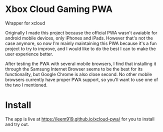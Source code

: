 # Xbox Cloud Gaming PWA
Wrapper for xcloud

Originally I made this project because the official PWA wasn't avaiable for android mobile devices, only iPhones and iPads. However that's not the case anymore, so now I'm mainly maintaining this PWA because it's a fun project to try to improve, and I would like to do the best I can to make the user experience better.

After testing the PWA with several mobile browsers, I find that installing it through the Samsung Internet Browser seems to be the best for its functionality, but Google Chrome is also close second. No other mobile browsers currently have proper PWA support, so you'll want to use one of the two I mentioned.
# Install
The app is live at https://leem919.github.io/xcloud-pwa/ for you to install and try out.

